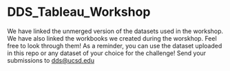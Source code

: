 # DDS_Tableau_Workshop
We have linked the unmerged version of the datasets used in the workshop. We have also linked the workbooks we created during the worskhop. Feel free to look through them! As a reminder, you can use the dataset uploaded in this repo or any dataset of your choice for the challenge! Send your submissions to dds@ucsd.edu
